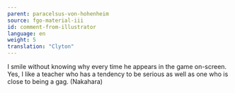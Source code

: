 ```yaml
---
parent: paracelsus-von-hohenheim
source: fgo-material-iii
id: comment-from-illustrator
language: en
weight: 5
translation: "Clyton"
---
```


I smile without knowing why every time he appears in the game on-screen. Yes, I like a teacher who has a tendency to be serious as well as one who is close to being a gag. (Nakahara)
